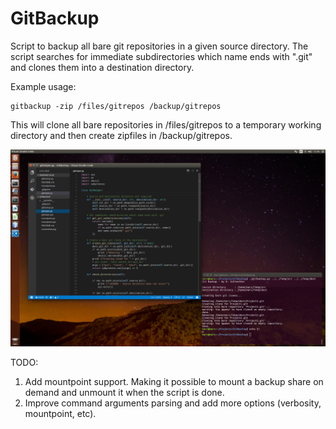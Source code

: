 # GitBackup

Script to backup all bare git repositories in a given source directory. The
script searches for immediate subdirectories which name ends with ".git" and
clones them into a destination directory.

Example usage:

    gitbackup -zip /files/gitrepos /backup/gitrepos

This will clone all bare repositories in /files/gitrepos to a temporary working
directory and then create zipfiles in /backup/gitrepos.

![screenshot image](screenshot.png "Screenshot running VsCode on Ubuntu")

TODO:

1. Add mountpoint support. Making it possible to mount a backup share on demand
   and unmount it when the script is done.
2. Improve command arguments parsing and add more options (verbosity, mountpoint,
   etc).
